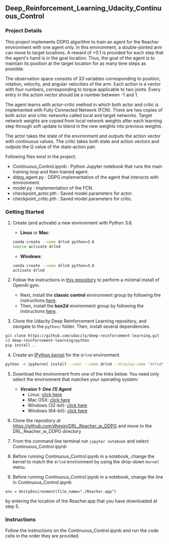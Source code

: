 ## Deep_Reinforcement_Learning_Udacity_Continuous_Control

### Project Details

This project implements DDPG algorithm to train an agent for the Reacher environment with one agent only. In this environment, a double-jointed arm can move to target locations. A reward of +0.1 is provided for each step that the agent's hand is in the goal location. Thus, the goal of the agent is to maintain its position at the target location for as many time steps as possible.

The observation space consists of 33 variables corresponding to position, rotation, velocity, and angular velocities of the arm. Each action is a vector with four numbers, corresponding to torque applicable to two joints. Every entry in the action vector should be a number between -1 and 1.

The agent learns with actor-critic method in which both actor and critic is implemented with Fully Connected Network (FCN). There are two copies of both actor and critic networks called local and target networks. Target network weights are copied from local network weights after each learning step through soft update to blend in the new weights into previous weights.

The actor takes the state of the environment and outputs the action vector with continuous values. The critic takes both state and action vectors and outputs the Q value of the state-action pair.


Following files exist in the project;

- Continuous_Control.ipynb : Python Jupyter notebook that runs the main training loop and then trained agent.
- ddpg_agent.py        	   : DDPG implementation of the agent that interacts with environment. 
- model.py                 : Implementation of the FCN. 
- checkpoint_actor.pth     : Saved model parameters for actor.
- checkpoint_critic.pth    : Saved model parameters for critic.


### Getting Started

1. Create (and activate) a new environment with Python 3.6.

	- __Linux__ or __Mac__: 
	```bash
	conda create --name drlnd python=3.6
	source activate drlnd
	```
	- __Windows__: 
	```bash
	conda create --name drlnd python=3.6 
	activate drlnd
	```
	
2. Follow the instructions in [this repository](https://github.com/openai/gym) to perform a minimal install of OpenAI gym.  
	- Next, install the **classic control** environment group by following the instructions [here](https://github.com/openai/gym#classic-control).
	- Then, install the **box2d** environment group by following the instructions [here](https://github.com/openai/gym#box2d).
	
3. Clone the Udacity Deep Reinforcement Learning repository, and navigate to the `python/` folder.  Then, install several dependencies.
```bash
git clone https://github.com/udacity/deep-reinforcement-learning.git
cd deep-reinforcement-learning/python
pip install .
```

4. Create an [IPython kernel](http://ipython.readthedocs.io/en/stable/install/kernel_install.html) for the `drlnd` environment.  
```bash
python -m ipykernel install --user --name drlnd --display-name "drlnd"
```

5. Download the environment from one of the links below.  You need only select the environment that matches your operating system:

     - **_Version 1: One (1) Agent_**
        - Linux: [click here](https://s3-us-west-1.amazonaws.com/udacity-drlnd/P2/Reacher/one_agent/Reacher_Linux.zip)
        - Mac OSX: [click here](https://s3-us-west-1.amazonaws.com/udacity-drlnd/P2/Reacher/one_agent/Reacher.app.zip)
        - Windows (32-bit): [click here](https://s3-us-west-1.amazonaws.com/udacity-drlnd/P2/Reacher/one_agent/Reacher_Windows_x86.zip)
        - Windows (64-bit): [click here](https://s3-us-west-1.amazonaws.com/udacity-drlnd/P2/Reacher/one_agent/Reacher_Windows_x86_64.zip)


6. Clone the repository at https://github.com/dhesin/DRL_Reacher_w_DDPG and move to the DRL_Reacher_w_DDPG directory

7. From the command line terminal run ```jupyter notebook``` and select Continuous_Control.ipynb

8. Before running Continuous_Control.ipynb in a notebook, change the kernel to match the `drlnd` environment by using the drop-down `Kernel` menu. 

9. Before running Continuous_Control.ipynb in a notebook, change the line in Continuous_Control.ipynb

```env = UnityEnvironment(file_name="./Reacher.app")``` 

by entering the location of the Reacher.app that you have downloaded at step 5.

### Instructions

Follow the instructions on the Continuous_Control.ipynb and run the code cells in the order they are provided. 


